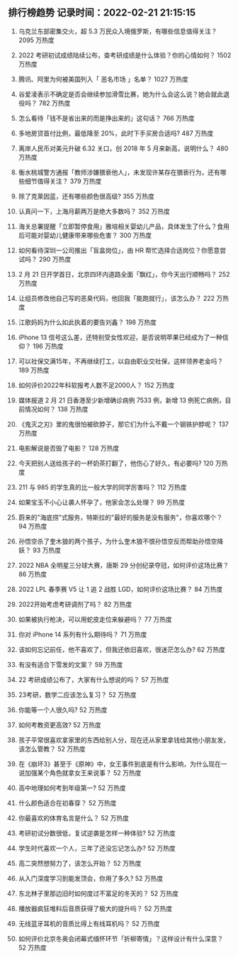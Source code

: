 
## 排行榜趋势 记录时间：2022-02-21 21:15:15
  
  1. 乌克兰东部密集交火，超 5.3 万民众入境俄罗斯，有哪些信息值得关注？ 2095 万热度
    
  2. 2022 考研初试成绩陆续公布，查考研成绩是什么体验？你的心情如何？ 1502 万热度
    
  3. 腾讯、阿里为何被美国列入「 恶名市场 」名单？ 1027 万热度
    
  4. 谷爱凌表示不确定是否会继续参加滑雪比赛，她为什么会这么说？她会就此退役吗？ 782 万热度
    
  5. 怎么看待「钱不是省出来的而是挣出来的」这句话？ 766 万热度
    
  6. 多地房贷首付比例，最低降至 20%，此时下手买房合适吗? 487 万热度
    
  7. 离岸人民币对美元升破 6.32 关口，创 2018 年 5 月来新高，说明什么？ 480 万热度
    
  8. 衡水桃城警方通报「教师涉嫌猥亵他人」，未发现许某存在猥亵行为，还有哪些细节值得关注？ 379 万热度
    
  9. 除了克莱因蓝，还有哪些颜色很高级? 355 万热度
    
  10. 认真问一下，上海月薪两万是绝大多数吗？ 352 万热度
    
  11. 海关总署提醒「立即暂停食用」雅培相关婴幼儿产品，具体发生了什么？食用后可能对婴幼儿健康带来哪些危害？ 300 万热度
    
  12. 如何看待深圳一公司推出「盲盒岗位」，由 HR 帮忙选择合适岗位？你愿意尝试吗？ 290 万热度
    
  13. 2 月 21 日开学首日，北京四环内道路全面「飘红」，你今天出行顺畅吗？ 252 万热度
    
  14. 让组员修改他自己写的恶臭代码，他回我「能跑就行」，该怎么办？ 222 万热度
    
  15. 江歌妈妈为什么如此执着的要告刘鑫？ 198 万热度
    
  16. iPhone 13 信号这么差，还特别受女性欢迎，是否说明苹果已经成为了一种信仰？ 196 万热度
    
  17. 可以社保交满15年，不再继续打工，以自由职业交社保，这样领养老金吗？ 189 万热度
    
  18. 如何评价2022年科软报考人数不足2000人？ 152 万热度
    
  19. 媒体报道 2 月 21 日香港至少新增确诊病例 7533 例，新增 13 例死亡病例，目前情况如何？ 138 万热度
    
  20. 《鬼灭之刃》里的鬼很怕被砍脖子，那它们为什么不戴一个钢铁护脖呢？ 137 万热度
    
  21. 电影解说是否毁了电影？ 128 万热度
    
  22. 今天把别人送给孩子的一杯奶茶打翻了，他伤心了好久，有必要吗? 120 万热度
    
  23. 211 与 985 的学生真的比一般大学的同学厉害吗？ 112 万热度
    
  24. 如果宝玉不小心让袭人怀孕了，他家会怎么处理？ 99 万热度
    
  25. 蔚来的"海底捞"式服务，特斯拉的"最好的服务是没有服务"，你喜欢哪个？ 94 万热度
    
  26. 孙悟空杀了奎木狼的两个孩子，为什么奎木狼不恨孙悟空反而帮助孙悟空降妖？ 93 万热度
    
  27. 2022 NBA 全明星三分球大赛，唐斯 29 分创纪录夺冠，如何评价这场比赛？ 86 万热度
    
  28. 2022 LPL 春季赛 V5 让 1 追 2 战胜 LGD，如何评价这场比赛？ 84 万热度
    
  29. 2022开始考虑考研调剂了吗？ 82 万热度
    
  30. 如果被执行枪决，可以用蛇皮走位来躲避吗？ 77 万热度
    
  31. 你对 iPhone 14 系列有什么期待吗？ 71 万热度
    
  32. 该如何忘记前任，他不喜欢了，但我还依旧喜欢，很迷茫怎么办? 62 万热度
    
  33. 有没有适合下雪发的文案？ 59 万热度
    
  34. 22 考研成绩公布了，大家有什么想说的吗？ 57 万热度
    
  35. 23考研，数学二应该怎么复习？ 52 万热度
    
  36. 你能等一个人很久吗? 52 万热度
    
  37. 如何考教资更高效? 52 万热度
    
  38. 孩子平常很喜欢拿家里的东西给别人分，现在还从家里拿钱给其他小朋友发，该怎么管教？ 52 万热度
    
  39. 在《崩坏3》甚至于《原神》中，女王事件到底是有什么影响，为什么现在一说加强某个角色就拿女王来说事？ 52 万热度
    
  40. 高中地理如何考到年级第一? 52 万热度
    
  41. 什么颜色适合在初春穿？ 52 万热度
    
  42. 你最喜欢的体育名言是什么？ 52 万热度
    
  43. 考研初试分数很低，复试逆袭是怎样一种体验? 52 万热度
    
  44. 学生时代喜欢一个人，三年了还没忘记怎么办? 52 万热度
    
  45. 高二突然想努力了，该怎么开始？ 52 万热度
    
  46. 从入门深度学习到能发顶会，你用了多久? 52 万热度
    
  47. 东北林子里那边旧时如何度过不富足的冬天的？ 52 万热度
    
  48. 播放器疯狂堆料后音质获得了极大的提升吗？ 52 万热度
    
  49. 无线蓝牙耳机的音质比得上有线耳机吗？ 52 万热度
    
  50. 如何评价北京冬奥会闭幕式缅怀环节「折柳寄情」？这样设计有什么深意？ 52 万热度
    